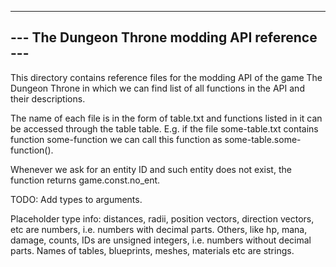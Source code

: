 --------------------------------------------------------------------------------
--- The Dungeon Throne modding API reference                                 ---
--------------------------------------------------------------------------------

This directory contains reference files for the modding API of the game
The Dungeon Throne in which we can find list of all functions in the API and
their descriptions.

The name of each file is in the form of table.txt and functions listed in it
can be accessed through the table table. E.g. if the file some-table.txt
contains function some-function we can call this function as
some-table.some-function().

Whenever we ask for an entity ID and such entity does not exist,
the function returns game.const.no_ent.

TODO: Add types to arguments.

Placeholder type info: distances, radii, position vectors, direction vectors,
etc are numbers, i.e. numbers with decimal parts. Others, like hp, mana,
damage, counts, IDs are unsigned integers, i.e. numbers without decimal parts.
Names of tables, blueprints, meshes, materials etc are strings.

